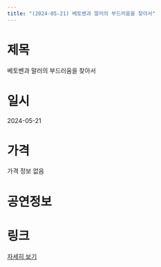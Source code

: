 ```yaml
---
title: "(2024-05-21) 베토벤과 말러의 부드러움을 찾아서"
---
```


# 제목
베토벤과 말러의 부드러움을 찾아서

# 일시
2024-05-21

# 가격
가격 정보 없음

# 공연정보
  
  


# 링크
[자세히 보기](https://www.sac.or.kr/site/main/show/show_view?SN=61743 "https://www.sac.or.kr/site/main/show/show_view?SN=61743")
